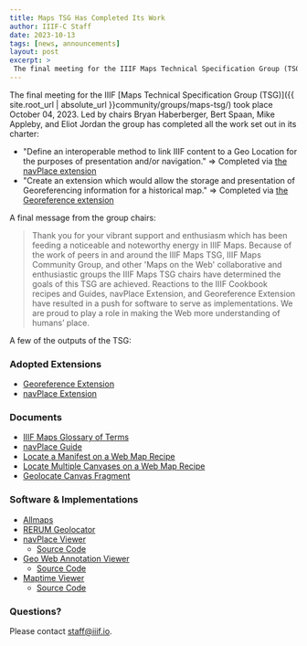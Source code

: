 ```yaml
---
title: Maps TSG Has Completed Its Work
author: IIIF-C Staff
date: 2023-10-13
tags: [news, announcements]
layout: post
excerpt: > 
 The final meeting for the IIIF Maps Technical Specification Group (TSG) took place October 04, 2023; see some of the outputs of the Group's work. 
---
```



The final meeting for the IIIF [Maps Technical Specification Group (TSG)]({{ site.root_url | absolute_url }}community/groups/maps-tsg/) took place October 04, 2023. Led by chairs Bryan Haberberger, Bert Spaan, Mike Appleby, and Eliot Jordan the group has completed all the work set out in its charter:

* "Define an interoperable method to link IIIF content to a Geo Location for the purposes of presentation and/or navigation." => Completed via [the navPlace extension](https://iiif.io/api/extension/navplace/)
* "Create an extension which would allow the storage and presentation of Georeferencing information for a historical map."  => Completed via [the Georeference extension](https://iiif.io/api/extension/georef/)

A final message from the group chairs:

> Thank you for your vibrant support and enthusiasm which has been feeding a noticeable and noteworthy energy in IIIF Maps.  Because of the work of peers in and around the IIIF Maps TSG, IIIF Maps Community Group, and other 'Maps on the Web' collaborative and enthusiastic groups the IIIF Maps TSG chairs have determined the goals of this TSG are achieved.  Reactions to the IIIF Cookbook recipes and Guides, navPlace Extension, and Georeference Extension have resulted in a push for software to serve as implementations.  We are proud to play a role in making the Web more understanding of humans’ place.

A few of the outputs of the TSG:


### **Adopted Extensions**

* [Georeference Extension](https://iiif.io/api/extension/georef/)
* [navPlace Extension](https://iiif.io/api/extension/navplace/)

### **Documents**

* [IIIF Maps Glossary of Terms](https://docs.google.com/spreadsheets/d/17pJObqH2DMO_oDph82a6axx7XexrYaOSBoYG8lGyxzg) 
* [navPlace Guide](https://iiif.io/guides/guides/navplace/) 
* [Locate a Manifest on a Web Map Recipe](https://iiif.io/api/cookbook/recipe/0154-geo-extension/)
* [Locate Multiple Canvases on a Web Map Recipe](https://iiif.io/api/cookbook/recipe/0240-navPlace-on-canvases/)
* [Geolocate Canvas Fragment](https://iiif.io/api/cookbook/recipe/0139-geolocate-canvas-fragment/)

### **Software & Implementations**

* [Allmaps](https://editor.allmaps.org/#/)
* [RERUM Geolocator](https://geo.rerum.io)
* [navPlace Viewer](https://map.rerum.io)
    * [Source Code](https://github.com/CenterForDigitalHumanities/navplace-viewer/)
* [Geo Web Annotation Viewer](https://map.rerum.io/annotation-viewer.html)
    * [Source Code](https://github.com/CenterForDigitalHumanities/navplace-viewer/)
* [Maptime Viewer](https://mikeapp.github.io/maptime-demo/)
    * [Source Code](https://github.com/mikeapp/maptime)



### Questions?

Please contact [staff@iiif.io](mailto:staff@iiif.io).